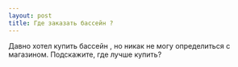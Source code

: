 ```yaml
---
layout: post 
title: Где заказать бассейн ? 
--- 
```

Давно хотел купить бассейн , но никак не могу определиться с магазином. Подскажите, где лучше купить?